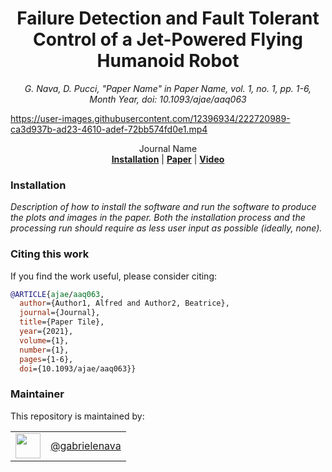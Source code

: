<h1 align="center">
  Failure Detection and Fault Tolerant Control of a Jet-Powered Flying Humanoid Robot
</h1>

<div align="center">

_G. Nava, D. Pucci, "Paper Name" in
Paper Name, vol. 1, no. 1, pp. 1-6, Month Year, doi: 10.1093/ajae/aaq063_

</div>

<p align="center">
  
https://user-images.githubusercontent.com/12396934/222720989-ca3d937b-ad23-4610-adef-72bb574fd0e1.mp4
  
</p>

<div align="center">
  Journal Name
</div>

<div align="center">
  <a href="#installation"><b>Installation</b></a> |
  <a href="http://dx.doi.org/10.1093/ajae/aaq063"><b>Paper</b></a> |
  <a href="https://www.youtube.com/watch?v=dQw4w9WgXcQ"><b>Video</b></a>
</div>

### Installation

_Description of how to install the software and run the software to produce the plots and images in the paper. Both the installation process and the processing run should require as less user input as possible (ideally, none)._

### Citing this work

If you find the work useful, please consider citing:

```bibtex
@ARTICLE{ajae/aaq063,
  author={Author1, Alfred and Author2, Beatrice},
  journal={Journal},
  title={Paper Tile},
  year={2021},
  volume={1},
  number={1},
  pages={1-6},
  doi={10.1093/ajae/aaq063}}
```

### Maintainer

This repository is maintained by:

| | |
|:---:|:---:|
| [<img src="https://github.com/gabrielenava.png" width="40">](https://github.com/gabrielenava) | [@gabrielenava](https://github.com/gabrielenava) |
